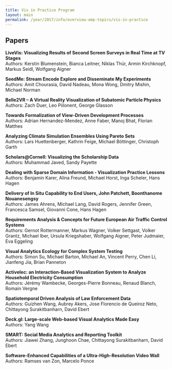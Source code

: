 ```yaml
---
title: Vis in Practice Program
layout: main
permalink: /year/2017/info/overview-amp-topics/vis-in-practice
---
```


## Papers

**LiveVis: Visualizing Results of Second Screen Surveys in Real Time at TV Stages**  
Authors: Kerstin Blumenstein, Bianca Leitner, Niklas Thür, Armin Kirchknopf, Markus Seidl, Wolfgang Aigner

**SeedMe: Stream Encode Explore and Disseminate My Experiments**  
Authors: Amit Chourasia, David Nadeau, Mona Wong, Dmitry Mishin, Michael Norman

**Belle2VR – A Virtual Reality Visualization of Subatomic Particle Physics**  
Authors: Zach Duer, Leo Piilonent, George Glasson

**Towards Formalization of View-Driven Development Processes**  
Authors: Adrian Hernandez-Mendez, Anne Faber, Manoj Bhat, Florian Matthes

**Analyzing Climate Simulation Ensembles Using Pareto Sets**  
Authors: Lars Huettenberger, Kathrin Feige, Michael Böttinger, Christoph Garth

**Scholars@Cornell: Visualizing the Scholarship Data**  
Authors: Muhammad Javed, Sandy Payette

**Dealing with Sparse Domain Information - Visualization Practice Lessons**  
Authors: Benjamin Karer, Alina Freund, Michael Horst, Inga Scheler, Hans Hagen

**Delivery of In Situ Capability to End Users, John Patchett, Boonthanome Nouanesengsy**  
Authors: James Ahrens, Michael Lang, David Rogers, Jennifer Green, Francesca Samsel, Giovanni Cone, Hans Hagen

**Requirements Analysis & Concepts for Future European Air Traffic Control Systems**  
Authors: Gernot Rottermanner, Markus Wagner, Volker Settgast, Volker Grantz, Michael Iber, Ursula Kriegshaber, Wolfgang Aigner, Peter Judmaier, Eva Eggeling

**Visual Analytics Ecology for Complex System Testing**  
Authors: Simon Su, Michael Barton, Michael An, Vincent Perry, Chen Li, Jianfeng Jia, Brian Panneton

**Activelec: an Interaction-Based Visualization System to Analyze Household Electricity Consumption**  
Authors: Jérémy Wambecke, Georges-Pierre Bonneau, Renaud Blanch, Romain Vergne

**Spatiotemporal Driven Analysis of Law Enforcement Data**  
Authors: Guizhen Wang, Aubrey Akers, Jose Florencio de Queiroz Neto, Chittayong Surakitbanharn, David Ebert

**Deck.gl: Large-scale Web-based Visual Analytics Made Easy**  
Authors: Yang Wang

**SMART: Social Media Analytics and Reporting Toolkit**  
Authors: Jiawei Zhang, Junghoon Chae, Chittayong Surakitbanharn, David Ebert

**Software-Enhanced Capabilities of a Ultra-High-Resolution Video Wall**  
Authors: Ramses van Zon, Marcelo Ponce

